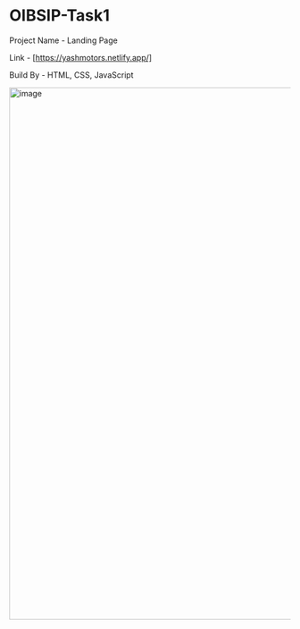 # OIBSIP-Task1

Project Name - Landing Page

Link - [https://yashmotors.netlify.app/]

Build By - HTML, CSS, JavaScript

<img width="953" alt="image" src="https://user-images.githubusercontent.com/101817650/224241607-4de724c5-a509-4164-a2ef-b9f6ec0c0fc2.png">

